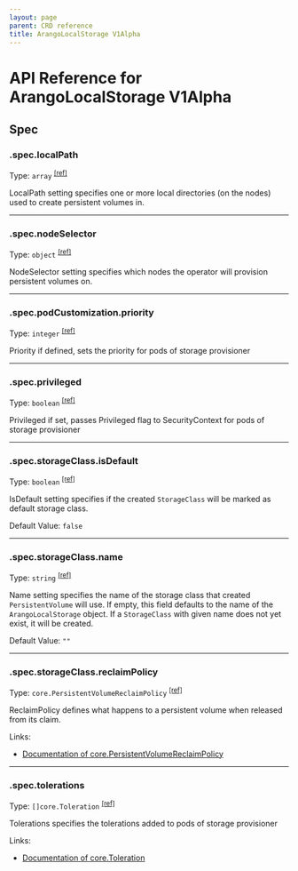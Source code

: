 ```yaml
---
layout: page
parent: CRD reference
title: ArangoLocalStorage V1Alpha
---
```


# API Reference for ArangoLocalStorage V1Alpha

## Spec

### .spec.localPath

Type: `array` <sup>[\[ref\]](https://github.com/arangodb/kube-arangodb/blob/1.2.46/pkg/apis/storage/v1alpha/local_storage_spec.go#L36)</sup>

LocalPath setting specifies one or more local directories (on the nodes) used to create persistent volumes in.

***

### .spec.nodeSelector

Type: `object` <sup>[\[ref\]](https://github.com/arangodb/kube-arangodb/blob/1.2.46/pkg/apis/storage/v1alpha/local_storage_spec.go#L43)</sup>

NodeSelector setting specifies which nodes the operator will provision persistent volumes on.

***

### .spec.podCustomization.priority

Type: `integer` <sup>[\[ref\]](https://github.com/arangodb/kube-arangodb/blob/1.2.46/pkg/apis/storage/v1alpha/local_storage_pod_customization.go#L25)</sup>

Priority if defined, sets the priority for pods of storage provisioner

***

### .spec.privileged

Type: `boolean` <sup>[\[ref\]](https://github.com/arangodb/kube-arangodb/blob/1.2.46/pkg/apis/storage/v1alpha/local_storage_spec.go#L45)</sup>

Privileged if set, passes Privileged flag to SecurityContext for pods of storage provisioner

***

### .spec.storageClass.isDefault

Type: `boolean` <sup>[\[ref\]](https://github.com/arangodb/kube-arangodb/blob/1.2.46/pkg/apis/storage/v1alpha/storage_class_spec.go#L42)</sup>

IsDefault setting specifies if the created `StorageClass` will
be marked as default storage class.

Default Value: `false`

***

### .spec.storageClass.name

Type: `string` <sup>[\[ref\]](https://github.com/arangodb/kube-arangodb/blob/1.2.46/pkg/apis/storage/v1alpha/storage_class_spec.go#L38)</sup>

Name setting specifies the name of the storage class that
created `PersistentVolume` will use.
If empty, this field defaults to the name of the `ArangoLocalStorage` object.
If a `StorageClass` with given name does not yet exist, it will be created.

Default Value: `""`

***

### .spec.storageClass.reclaimPolicy

Type: `core.PersistentVolumeReclaimPolicy` <sup>[\[ref\]](https://github.com/arangodb/kube-arangodb/blob/1.2.46/pkg/apis/storage/v1alpha/storage_class_spec.go#L46)</sup>

ReclaimPolicy defines what happens to a persistent volume when released from its claim.

Links:
* [Documentation of core.PersistentVolumeReclaimPolicy](https://kubernetes.io/docs/concepts/storage/persistent-volumes#reclaiming)

***

### .spec.tolerations

Type: `[]core.Toleration` <sup>[\[ref\]](https://github.com/arangodb/kube-arangodb/blob/1.2.46/pkg/apis/storage/v1alpha/local_storage_spec.go#L41)</sup>

Tolerations specifies the tolerations added to pods of storage provisioner

Links:
* [Documentation of core.Toleration](https://kubernetes.io/docs/reference/generated/kubernetes-api/v1.29/#toleration-v1-core)

